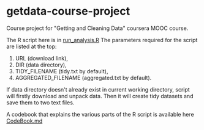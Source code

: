 # getdata-course-project
Course project for "Getting and Cleaning Data" coursera MOOC course.

The R script here is in [run_analysis.R](run_analysis.R)
The parameters required for the script are listed at the top: 
1. URL (download link), 
2. DIR (data directory), 
3. TIDY_FILENAME (tidy.txt by default), 
4. AGGREGATED_FILENAME (aggregated.txt by default).

If data directory doesn't already exist in current working directory, script will firstly download and unpack data. Then it will create tidy datasets and save them to two text files.

A codebook that explains the various parts of the R script is available here [CodeBook.md](CodeBook.md)

